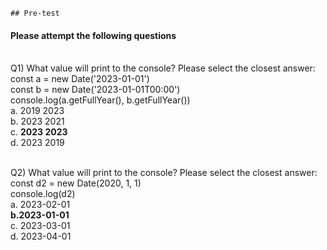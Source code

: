     ## Pre-test
#### Please attempt the following questions

<br>Q1) What value will print to the console? Please select the closest answer: <br>
	const a = new Date('2023-01-01') <br>
	const b = new Date('2023-01-01T00:00') <br>
	console.log(a.getFullYear(), b.getFullYear()) 
<br>a. 2019 2023
<br>b. 2023 2021
<br>c. <b>2023 2023</b>
<br>d. 2023 2019
<br>


<br>Q2) What value will print to the console? Please select the closest answer: <br>
	const d2 = new Date(2020, 1, 1) <br>
	console.log(d2) 
<br> a.  2023-02-01
<br><b>b.2023-01-01 </b>
<br> c.  2023-03-01
<br> d.  2023-04-01
<br>


